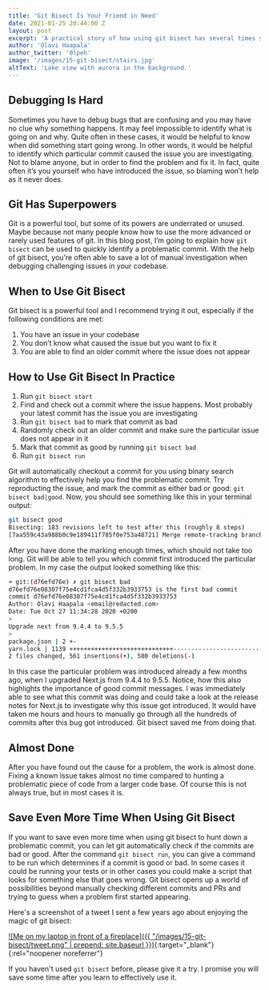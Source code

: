 ```yaml
---
title: 'Git Bisect Is Your Friend in Need'
date: 2021-01-25 20:44:00 Z
layout: post
excerpt: 'A practical story of how using git bisect has several times saved me a lot of time and helped me investigate somewhat mysterious problems in larger code bases.'
author: 'Olavi Haapala'
author_twitter: '0lpeh'
image: '/images/15-git-bisect/stairs.jpg'
altText: 'Lake view with aurora in the background.'
---
```


## Debugging Is Hard

Sometimes you have to debug bugs that are confusing and you may have no clue why something happens. It may feel impossible to identify what is going on and why. Quite often in these cases, it would be helpful to know when did something start going wrong. In other words, it would be helpful to identify which particular commit caused the issue you are investigating. Not to blame anyone, but in order to find the problem and fix it. In fact, quite often it’s you yourself who have introduced the issue, so blaming won’t help as it never does.

## Git Has Superpowers

Git is a powerful tool, but some of its powers are underrated or unused. Maybe because not many people know how to use the more advanced or rarely used features of git. In this blog post, I’m going to explain how `git bisect` can be used to quickly identify a problematic commit. With the help of git bisect, you’re often able to save a lot of manual investigation when debugging challenging issues in your codebase.

## When to Use Git Bisect

Git bisect is a powerful tool and I recommend trying it out, especially if the following conditions are met:

1. You have an issue in your codebase
1. You don’t know what caused the issue but you want to fix it
1. You are able to find an older commit where the issue does not appear

## How to Use Git Bisect In Practice

1. Run `git bisect start`
1. Find and check out a commit where the issue happens. Most probably your latest commit has the issue you are investigating
1. Run `git bisect bad` to mark that commit as bad
1. Randomly check out an older commit and make sure the particular issue does not appear in it
1. Mark that commit as good by running `git bisect bad`
1. Run `git bisect run`

Git will automatically checkout a commit for you using binary search algorithm to effectively help you find the problematic commit. Try reproducting the issue, and mark the commit as either bad or good: `git bisect bad|good`. Now, you should see something like this in your terminal output:

```bash
git bisect good
Bisecting: 183 revisions left to test after this (roughly 8 steps)
[7aa559c43a988b0c9e189411f785f0e753a48721] Merge remote-tracking branch 'origin/whatever-branchname into another-branchname
```

After you have done the marking enough times, which should not take too long. Git will be able to tell you which commit first introduced the particular problem. In my case the output looked something like this:

```bash
➜ git:(d76efd76e) ✗ git bisect bad
d76efd76e08307f75e4cd1fca4d5f332b3933753 is the first bad commit
commit d76efd76e08307f75e4cd1fca4d5f332b3933753
Author: Olavi Haapala <email@redacted.com>
Date: Tue Oct 27 11:34:28 2020 +0200
>
Upgrade next from 9.4.4 to 9.5.5
>
package.json | 2 +-
yarn.lock | 1139 +++++++++++++++++++++++++++++-----------------------------
2 files changed, 561 insertions(+), 580 deletions(-)
```

In this case the particular problem was introduced already a few months ago, when I upgraded Next.js from 9.4.4 to 9.5.5. Notice, how this also highlights the importance of good commit messages. I was immediately able to see what this commit was doing and could take a look at the release notes for Next.js to investigate why this issue got introduced. It would have taken me hours and hours to manually go through all the hundreds of commits after this bug got introduced. Git bisect saved me from doing that.

## Almost Done

After you have found out the cause for a problem, the work is almost done. Fixing a known issue takes almost no time compared to hunting a problematic piece of code from a larger code base. Of course this is not always true, but in most cases it is.

## Save Even More Time When Using Git Bisect

If you want to save even more time when using git bisect to hunt down a problematic commit, you can let git automatically check if the commits are bad or good. After the command `git bisect run`, you can give a command to be run which determines if a commit is good or bad. In some cases it could be running your tests or in other cases you could make a script that looks for something else that goes wrong. Git bisect opens up a world of possibilities beyond manually checking different commits and PRs and trying to guess when a problem first started appearing.

Here's a screenshot of a tweet I sent a few years ago about enjoying the magic of git bisect:

[![Me on my laptop in front of a fireplace]({{ "/images/15-git-bisect/tweet.png" | prepend: site.baseurl }})](https://twitter.com/0lpeh/status/1042720270522429440){:target="\_blank"}{:rel="noopener noreferrer"}

If you haven't used `git bisect` before, please give it a try. I promise you will save some time after you learn to effectively use it.
